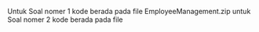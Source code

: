 Untuk Soal nomer 1 kode berada pada file EmployeeManagement.zip
untuk Soal nomer 2 kode berada pada file 
